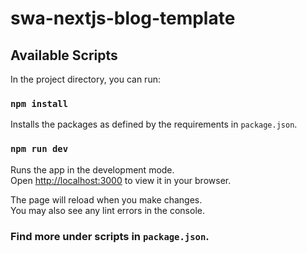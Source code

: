 # swa-nextjs-blog-template

## Available Scripts

In the project directory, you can run:

### `npm install`

Installs the packages as defined by the requirements in `package.json`.

### `npm run dev`

Runs the app in the development mode.\
Open [http://localhost:3000](http://localhost:3000) to view it in your browser.

The page will reload when you make changes.\
You may also see any lint errors in the console.

### Find more under scripts in `package.json`.